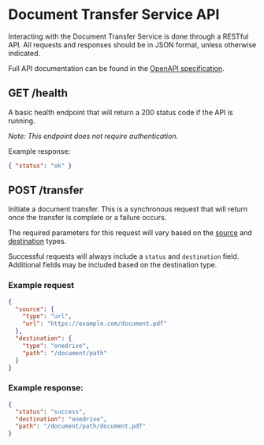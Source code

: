 # Document Transfer Service API

Interacting with the Document Transfer Service is done through a RESTful API.
All requests and responses should be in JSON format, unless otherwise indicated.

Full API documentation can be found in the [OpenAPI specification][spec].

## GET /health

A basic health endpoint that will return a 200 status code if the API is
running.

_Note: This endpoint does not require authentication._

Example response:

```json
{ "status": "ok" }
```

## POST /transfer

Initiate a document transfer. This is a synchronous request that will return
once the transfer is complete or a failure occurs.

The required parameters for this request will vary based on the [source] and
[destination] types.

Successful requests will always include a `status` and `destination` field.
Additional fields may be included based on the destination type.

### Example request

```json
{
  "source": {
    "type": "url",
    "url": "https://example.com/document.pdf"
  },
  "destination": {
    "type": "onedrive",
    "path": "/document/path"
  }
}
```

### Example response:

```json
{
  "status": "success",
  "destination": "onedrive",
  "path": "/document/path/document.pdf"
}
```

[destination]: destinations.md
[source]: sources.md
[spec]: ../openapi.yaml
